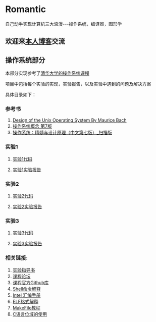 # Romantic

自己动手实现计算机三大浪漫---操作系统，编译器，图形学

## 欢迎来[本人博客](https://blog.luolongjun.com)交流

##  操作系统部分

本部分实现参考了[清华大学的操作系统课程](http://www.xuetangx.com/courses/course-v1:TsinghuaX+30240243X+sp/about)

项目中包括每个实验的实现，实验报告，以及实验中遇到的问题及解决方案

具体目录如下：

### 参考书

1. [Design of the Unix Operating System By Maurice Bach](https://github.com/anatasluo/Romantic/blob/master/OS/Book/Design%20of%20the%20Unix%20Operating%20System%20By%20Maurice%20Bach.pdf)
2. [操作系统概念 第7版](https://github.com/anatasluo/Romantic/blob/master/OS/Book/%E6%93%8D%E4%BD%9C%E7%B3%BB%E7%BB%9F%E6%A6%82%E5%BF%B5%20%20%E7%AC%AC7%E7%89%88.pdf)
3. [操作系统：精髓与设计原理（中文第七版）_扫描版](https://github.com/anatasluo/Romantic/blob/master/OS/Book/%E6%93%8D%E4%BD%9C%E7%B3%BB%E7%BB%9F%EF%BC%9A%E7%B2%BE%E9%AB%93%E4%B8%8E%E8%AE%BE%E8%AE%A1%E5%8E%9F%E7%90%86%EF%BC%88%E4%B8%AD%E6%96%87%E7%AC%AC%E4%B8%83%E7%89%88%EF%BC%89_%E6%89%AB%E6%8F%8F%E7%89%88_21.1M.pdf)


### 实验1

1. [实验1代码](https://github.com/anatasluo/Romantic/tree/master/OS/Code/lab1)

2. [实验1实验报告](https://github.com/anatasluo/Romantic/blob/master/OS/Report/lab1/%E5%AE%9E%E9%AA%8C%E6%8A%A5%E5%91%8A/%E7%AC%94%E8%AE%B0%E5%8F%8A%E8%AF%BE%E5%90%8E%E4%B9%A0%E9%A2%98.md)

### 实验2

1. [实验2代码](https://github.com/anatasluo/Romantic/tree/master/OS/Code/lab2)

2. [实验2实验报告](https://github.com/anatasluo/Romantic/blob/master/OS/Report/lab2/%E5%AE%9E%E9%AA%8C%E6%8A%A5%E5%91%8A/%E7%AC%94%E8%AE%B0%E5%8F%8A%E8%AF%BE%E5%90%8E%E4%B9%A0%E9%A2%98.md)

### 实验3

1. [实验3代码](https://github.com/anatasluo/Romantic/tree/master/OS/Code/lab3)

2. [实验3实验报告](https://github.com/anatasluo/Romantic/blob/master/OS/Report/lab3/%E5%AE%9E%E9%AA%8C%E6%8A%A5%E5%91%8A/%E7%AC%94%E8%AE%B0%E5%8F%8A%E8%AF%BE%E5%90%8E%E4%B9%A0%E9%A2%98.md)

### 相关链接:

1. [实验指导书](https://chyyuu.gitbooks.io/ucore_os_docs/content/)
2. [课程论坛](https://piazza.com/class/i5j09fnsl7k5x0?cid=1184)
3. [课程官方Github库](https://github.com/chyyuu/ucore_os_lab)
4. [Shell命令解释](https://explainshell.com)
5. [Intel 汇编手册](http://faydoc.tripod.com/cpu)
6. [ELF格式解释](https://blog.csdn.net/flydream0/article/details/8719036)
7. [MakeFile教程](https://blog.csdn.net/ruglcc/article/details/7814546)
8. [C语言位域的使用](https://blog.csdn.net/aoshilang2249/article/details/37819173)
